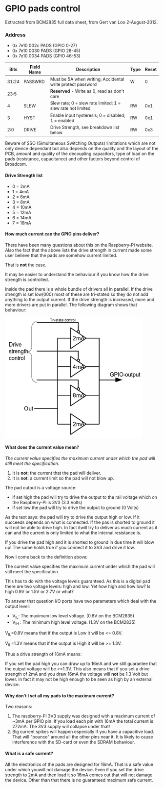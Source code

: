 # GPIO pads control

Extracted from BCM2835 full data sheet, from Gert van Loo 2-August-2012.

### Address

* 0x 7e10 002c PADS (GPIO 0-27)
* 0x 7e10 0030 PADS (GPIO 28-45)
* 0x 7e10 0034 PADS (GPIO 46-53)

Bits | Field Name | Description | Type | Reset
--- | --- | --- | --- | ---
31:24 | PASSWRD | Must be 5A when writing; Accidental write protect password | W | 0
23:5 | | **Reserved** - Write as 0, read as don't care | |
4 | SLEW | Slew rate; 0 = slew rate limited; 1 = slew rate not limited | RW | 0x1
3 | HYST | Enable input hysteresis; 0 = disabled; 1 = enabled | RW | 0x1
2:0 | DRIVE | Drive Strength, see breakdown list below | RW | 0x3

Beware of SSO (Simultaneous Switching Outputs) limitations which are not only device dependant but also depends on the quality and the layout of the PCB, amount and quality of the decoupling capacitors, type of load on the pads (resistance, capacitance) and other factors beyond control of Broadcom.

#### Drive Strength list

  * 0 = 2mA
  * 1 = 4mA
  * 2 = 6mA
  * 3 = 8mA
  * 4 = 10mA
  * 5 = 12mA
  * 6 = 14mA
  * 7 = 16mA

#### How much current can the GPIO pins deliver?

There have been many questions about this on the Raspberry-Pi website. Also the fact that the above lists the drive strength in current made some user believe that the pads are somehow current limited.

That is **not** the case.

It may be easier to understand the behaviour if you know how the drive strength is controlled.
 
Inside the pad there is a whole bundle of drivers all in parallel. If the drive strength is set low(000) most of these are tri-stated so they do not add anything to the output current. If the drive strength is increased, more and more drivers are put in parallel. The following diagram shows that behaviour:

![GPIO Drive Strength Diagram](./images/pi_gpio_drive_strength_diagram.png)

#### What does the current value mean?

*The current value specifies the maximum current under which the pad will
still meet the specification*.

1. It is **not**: the current that the pad will deliver.
1. It is **not**: a current limit so the pad will not blow up.

The pad output is a voltage source:

* if set high the pad will try to drive the output to the rail voltage which on the Raspberry-Pi is 3V3 (3.3 Volts)
* if set low the pad will try to drive the output to ground (0 Volts)

As the text says: the pad will try to drive the output high or low. If it succeeds depends on what is connected. If the pas is shorted to ground it will not be able to drive high. In fact itwill try to deliver as much current as it can and the current is only limited to what the internal resistance is.

If you drive the pad high and it is shorted to ground in due time it will blow up! The same holds true if you connect it to 3V3 and drive it low.

Now I come back to the definition above:

The current value specifies the maximum current under which the pad will still meet the specification.

This has to do with the voltage levels guaranteed. As this is a digital pad there are two voltage levels: high and low. Yet how high and how low? Is high 0.9V or 1.5V or 2.7V or what?

To answer that question I/O ports have two parameters which deal with the output level:
*  V<sub>IL</sub>: The maximum low level voltage. (0.8V on the BCM2835)
*  V<sub>IH</sub> : The minimum high level voltage. (1.3V on the BCM2835)

V<sub>IL</sub>=0.8V means that if the output is Low it will be <= 0.8V.

V<sub>IL</sub>=1.3V means that if the output is High it will be >= 1.3V.
   
Thus a drive strength of 16mA means:

If you set the pad high you can draw up to 16mA and we still guarantee that the output voltage will be >=1.3V. This also means that if you set a drive strength of 2mA and you draw 16mA the voltage will **not** be 1.3 Volt but lower. In fact it may not be high enough to be seen as high by an external device.

#### Why don't I set all my pads to the maximum current?

Two reasons:

1. The raspberry-Pi 3V3 supply was designed with a maximum current of ~3mA per GPIO pin. If you load each pin with 16mA the total current is 272mA. The 3V3 supply will collapse under that!
1. Big current spikes will happen especially if you have a capacitive load. That will "bounce" around all the other pins near it. It is likely to cause interference with the SD-card or even the SDRAM behaviour.

#### What is a safe current?

All the electronics of the pads are designed for 16mA. That is a safe value under which youwill not damage the device. Even if you set the drive strength to 2mA and then load it so 16mA comes out that will not damage the device. Other than that there is no guaranteed maximum safe current.
